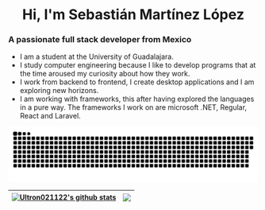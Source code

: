 <h1 align="center">Hi, I'm Sebastián Martínez López</h1>
<h3 align="">A passionate full stack developer from Mexico</h3>

<ul>
 <li>I am a student at the University of Guadalajara.</li>
 <li>I study computer engineering because I like to develop programs that at the time aroused my curiosity about how they work.</li>
 <li>I work from backend to frontend, I create desktop applications and I am exploring new horizons.</li>
 <li>I am working with frameworks, this after having explored the languages in a pure way. The frameworks I work on are microsoft .NET, Regular, React and Laravel.</li>
</ul>

<a href="https://github.com/Ultron021122"><img src="snake.svg"></a>

 | <a href="#"><img align="center" src="https://github-readme-stats.vercel.app/api?username=Ultron021122&show_icons=true&theme=dark&hide_border=false&repo=github-readme-stats" alt="Ultron021122's github stats" /></a> | <a href="#"><img align="center" src="https://github-readme-stats.vercel.app/api/top-langs/?username=Ultron021122&langs_count=5&theme=dark&hide_border=false&repo=github-readme-stats" /></a> |
| ------------- | ------------- |
